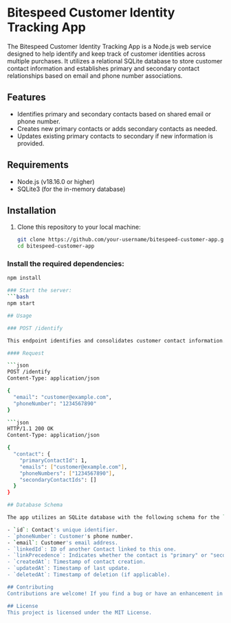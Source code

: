 # Bitespeed Customer Identity Tracking App

The Bitespeed Customer Identity Tracking App is a Node.js web service designed to help identify and keep track of customer identities across multiple purchases. It utilizes a relational SQLite database to store customer contact information and establishes primary and secondary contact relationships based on email and phone number associations.

## Features

- Identifies primary and secondary contacts based on shared email or phone number.
- Creates new primary contacts or adds secondary contacts as needed.
- Updates existing primary contacts to secondary if new information is provided.

## Requirements

- Node.js (v18.16.0 or higher)
- SQLite3 (for the in-memory database)

## Installation

1. Clone this repository to your local machine:

   ```bash
   git clone https://github.com/your-username/bitespeed-customer-app.git
   cd bitespeed-customer-app 

### Install the required dependencies:
```bash
npm install

### Start the server:
```bash
npm start

## Usage

### POST /identify

This endpoint identifies and consolidates customer contact information. It receives JSON data containing either an email or a phone number. Based on the provided data, the app will determine whether the contact is new or existing and create appropriate records in the database.

#### Request

```json
POST /identify
Content-Type: application/json

{
  "email": "customer@example.com",
  "phoneNumber": "1234567890"
}

```json
HTTP/1.1 200 OK
Content-Type: application/json

{
  "contact": {
    "primaryContactId": 1,
    "emails": ["customer@example.com"],
    "phoneNumbers": ["1234567890"],
    "secondaryContactIds": []
  }
}

## Database Schema

The app utilizes an SQLite database with the following schema for the `Contact` table:

- `id`: Contact's unique identifier.
- `phoneNumber`: Customer's phone number.
- `email`: Customer's email address.
- `linkedId`: ID of another Contact linked to this one.
- `linkPrecedence`: Indicates whether the contact is "primary" or "secondary".
- `createdAt`: Timestamp of contact creation.
- `updatedAt`: Timestamp of last update.
- `deletedAt`: Timestamp of deletion (if applicable).

## Contributing
Contributions are welcome! If you find a bug or have an enhancement in mind, feel free to open an issue or submit a pull request.

## License
This project is licensed under the MIT License.